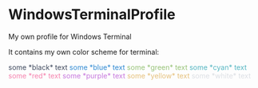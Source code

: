 # WindowsTerminalProfile
My own profile for Windows Terminal

It contains my own color scheme for terminal:

<span style="background:'#333341'">
<font color="#414B5F">some *black* text</span>
<font color="#318AD3">some *blue* text</span>
<font color="#98C379">some *green* text</span>
<font color="#56B6C2">some *cyan* text</span>
<font color="#F583AE">some *red* text</span>
<font color="#C678DD">some *purple* text</span>
<font color="#E5C07B">some *yellow* text</span>
<font color="#DCDFE4">some *white* text</span>
</span>
